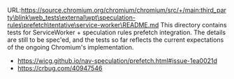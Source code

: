 URL:https://source.chromium.org/chromium/chromium/src/+/main:third_party\blink\web_tests\external\wpt\speculation-rules\prefetch\tentative\service-worker\README.md
This directory contains tests for ServiceWorker + speculation rules prefetch
integration.
The details are still to be spec'ed, and the tests so far reflects the current
expectations of the ongoing Chromium's implementation.

- https://wicg.github.io/nav-speculation/prefetch.html#issue-1ea0021d
- https://crbug.com/40947546
